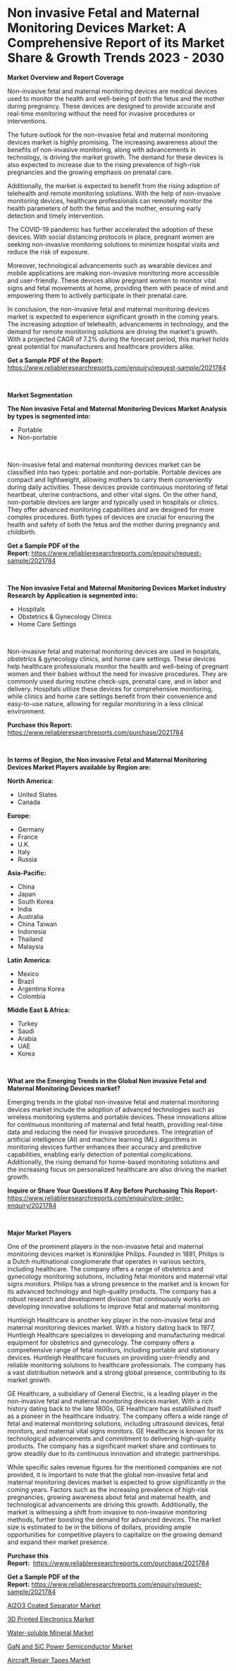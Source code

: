 <p><h1>Non invasive Fetal and Maternal Monitoring Devices Market: A Comprehensive Report of its Market Share & Growth Trends 2023 - 2030</h1></p><p><strong>Market Overview and Report Coverage</strong></p>
<p><p>Non-invasive fetal and maternal monitoring devices are medical devices used to monitor the health and well-being of both the fetus and the mother during pregnancy. These devices are designed to provide accurate and real-time monitoring without the need for invasive procedures or interventions.</p><p>The future outlook for the non-invasive fetal and maternal monitoring devices market is highly promising. The increasing awareness about the benefits of non-invasive monitoring, along with advancements in technology, is driving the market growth. The demand for these devices is also expected to increase due to the rising prevalence of high-risk pregnancies and the growing emphasis on prenatal care.</p><p>Additionally, the market is expected to benefit from the rising adoption of telehealth and remote monitoring solutions. With the help of non-invasive monitoring devices, healthcare professionals can remotely monitor the health parameters of both the fetus and the mother, ensuring early detection and timely intervention.</p><p>The COVID-19 pandemic has further accelerated the adoption of these devices. With social distancing protocols in place, pregnant women are seeking non-invasive monitoring solutions to minimize hospital visits and reduce the risk of exposure.</p><p>Moreover, technological advancements such as wearable devices and mobile applications are making non-invasive monitoring more accessible and user-friendly. These devices allow pregnant women to monitor vital signs and fetal movements at home, providing them with peace of mind and empowering them to actively participate in their prenatal care.</p><p>In conclusion, the non-invasive fetal and maternal monitoring devices market is expected to experience significant growth in the coming years. The increasing adoption of telehealth, advancements in technology, and the demand for remote monitoring solutions are driving the market's growth. With a projected CAGR of 7.2% during the forecast period, this market holds great potential for manufacturers and healthcare providers alike.</p></p>
<p><strong>Get a Sample PDF of the Report:</strong> <a href="https://www.reliableresearchreports.com/enquiry/request-sample/2021784">https://www.reliableresearchreports.com/enquiry/request-sample/2021784</a></p>
<p>&nbsp;</p>
<p><strong>Market Segmentation</strong></p>
<p><strong>The Non invasive Fetal and Maternal Monitoring Devices Market Analysis by types is segmented into:</strong></p>
<p><ul><li>Portable</li><li>Non-portable</li></ul></p>
<p>&nbsp;</p>
<p><p>Non-invasive fetal and maternal monitoring devices market can be classified into two types: portable and non-portable. Portable devices are compact and lightweight, allowing mothers to carry them conveniently during daily activities. These devices provide continuous monitoring of fetal heartbeat, uterine contractions, and other vital signs. On the other hand, non-portable devices are larger and typically used in hospitals or clinics. They offer advanced monitoring capabilities and are designed for more complex procedures. Both types of devices are crucial for ensuring the health and safety of both the fetus and the mother during pregnancy and childbirth.</p></p>
<p><strong>Get a Sample PDF of the Report:</strong>&nbsp;<a href="https://www.reliableresearchreports.com/enquiry/request-sample/2021784">https://www.reliableresearchreports.com/enquiry/request-sample/2021784</a></p>
<p>&nbsp;</p>
<p><strong>The Non invasive Fetal and Maternal Monitoring Devices Market Industry Research by Application is segmented into:</strong></p>
<p><ul><li>Hospitals</li><li>Obstetrics & Gynecology Clinics</li><li>Home Care Settings</li></ul></p>
<p>&nbsp;</p>
<p><p>Non-invasive fetal and maternal monitoring devices are used in hospitals, obstetrics & gynecology clinics, and home care settings. These devices help healthcare professionals monitor the health and well-being of pregnant women and their babies without the need for invasive procedures. They are commonly used during routine check-ups, prenatal care, and in labor and delivery. Hospitals utilize these devices for comprehensive monitoring, while clinics and home care settings benefit from their convenience and easy-to-use nature, allowing for regular monitoring in a less clinical environment.</p></p>
<p><strong>Purchase this Report:</strong>&nbsp; <a href="https://www.reliableresearchreports.com/purchase/2021784">https://www.reliableresearchreports.com/purchase/2021784</a></p>
<p>&nbsp;</p>
<p><strong>In terms of Region, the Non invasive Fetal and Maternal Monitoring Devices Market Players available by Region are:</strong></p>
<p>
    <p> <strong> North America: </strong>
        <ul>
            <li>United States</li>
            <li>Canada</li>
        </ul>
        </p> 
    <p> <strong> Europe: </strong>
        <ul>
            <li>Germany</li>
            <li>France</li>
            <li>U.K.</li>
            <li>Italy</li>
            <li>Russia</li>
        </ul>
        </p> 
    <p> <strong> Asia-Pacific: </strong>
        <ul>
            <li>China</li>
            <li>Japan</li>
            <li>South Korea</li>
            <li>India</li>
            <li>Australia</li>
            <li>China Taiwan</li>
            <li>Indonesia</li>
            <li>Thailand</li>
            <li>Malaysia</li>
        </ul>
        </p> 
    <p> <strong> Latin America: </strong>
        <ul>
            <li>Mexico</li>
            <li>Brazil</li>
            <li>Argentina Korea</li>
            <li>Colombia</li>
        </ul>
        </p> 
    <p> <strong> Middle East & Africa: </strong>
        <ul>
            <li>Turkey</li>
            <li>Saudi</li>
            <li>Arabia</li>
            <li>UAE</li>
            <li>Korea</li>
        </ul>
    </p>
    </p>
<p>&nbsp;</p>
<p><strong>What are the Emerging Trends in the Global Non invasive Fetal and Maternal Monitoring Devices market?</strong></p>
<p><p>Emerging trends in the global non-invasive fetal and maternal monitoring devices market include the adoption of advanced technologies such as wireless monitoring systems and portable devices. These innovations allow for continuous monitoring of maternal and fetal health, providing real-time data and reducing the need for invasive procedures. The integration of artificial intelligence (AI) and machine learning (ML) algorithms in monitoring devices further enhances their accuracy and predictive capabilities, enabling early detection of potential complications. Additionally, the rising demand for home-based monitoring solutions and the increasing focus on personalized healthcare are also driving the market growth.</p></p>
<p><strong>Inquire or Share Your Questions If Any Before Purchasing This Report</strong>- <a href="https://www.reliableresearchreports.com/enquiry/pre-order-enquiry/2021784">https://www.reliableresearchreports.com/enquiry/pre-order-enquiry/2021784</a></p>
<p>&nbsp;</p>
<p><strong>Major Market Players</strong></p>
<p><p>One of the prominent players in the non-invasive fetal and maternal monitoring devices market is Koninklijke Philips. Founded in 1891, Philips is a Dutch multinational conglomerate that operates in various sectors, including healthcare. The company offers a range of obstetrics and gynecology monitoring solutions, including fetal monitors and maternal vital signs monitors. Philips has a strong presence in the market and is known for its advanced technology and high-quality products. The company has a robust research and development division that continuously works on developing innovative solutions to improve fetal and maternal monitoring.</p><p>Huntleigh Healthcare is another key player in the non-invasive fetal and maternal monitoring devices market. With a history dating back to 1977, Huntleigh Healthcare specializes in developing and manufacturing medical equipment for obstetrics and gynecology. The company offers a comprehensive range of fetal monitors, including portable and stationary devices. Huntleigh Healthcare focuses on providing user-friendly and reliable monitoring solutions to healthcare professionals. The company has a vast distribution network and a strong global presence, contributing to its market growth.</p><p>GE Healthcare, a subsidiary of General Electric, is a leading player in the non-invasive fetal and maternal monitoring devices market. With a rich history dating back to the late 1800s, GE Healthcare has established itself as a pioneer in the healthcare industry. The company offers a wide range of fetal and maternal monitoring solutions, including ultrasound devices, fetal monitors, and maternal vital signs monitors. GE Healthcare is known for its technological advancements and commitment to delivering high-quality products. The company has a significant market share and continues to grow steadily due to its continuous innovation and strategic partnerships.</p><p>While specific sales revenue figures for the mentioned companies are not provided, it is important to note that the global non-invasive fetal and maternal monitoring devices market is expected to grow significantly in the coming years. Factors such as the increasing prevalence of high-risk pregnancies, growing awareness about fetal and maternal health, and technological advancements are driving this growth. Additionally, the market is witnessing a shift from invasive to non-invasive monitoring methods, further boosting the demand for advanced devices. The market size is estimated to be in the billions of dollars, providing ample opportunities for competitive players to capitalize on the growing demand and expand their market presence.</p></p>
<p><strong>Purchase this Report:</strong>&nbsp;&nbsp;<a href="https://www.reliableresearchreports.com/purchase/2021784">https://www.reliableresearchreports.com/purchase/2021784</a></p>
<p></p>
<p><strong>Get a Sample PDF of the Report:</strong>&nbsp;<a href="https://www.reliableresearchreports.com/enquiry/request-sample/2021784">https://www.reliableresearchreports.com/enquiry/request-sample/2021784</a></p>
<p><p><a href="https://github.com/merzlyukov93/Market-Research-Report-List-1/blob/main/al2o3-coated-separator-market.md">Al2O3 Coated Separator Market</a></p><p><a href="https://www.linkedin.com/pulse/3d-printed-electronics-market-share-amp-new-trends-analysis-qc1se/">3D Printed Electronics Market</a></p><p><a href="https://github.com/melchekhinf/Market-Research-Report-List-1/blob/main/water-soluble-mineral-market.md">Water-soluble Mineral Market</a></p><p><a href="https://www.linkedin.com/pulse/gan-sic-power-semiconductor-market-insights-players-forecast-x3n1e/">GaN and SiC Power Semiconductor Market</a></p><p><a href="https://medium.com/@horlandkidd/aircraft-repair-tapes-market-size-and-market-trends-complete-industry-overview-2023-to-2030-433838743eec">Aircraft Repair Tapes Market</a></p></p>